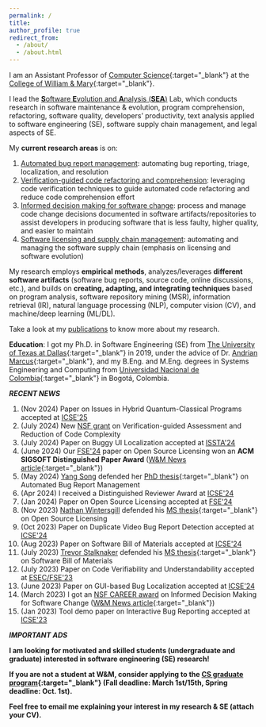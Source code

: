 ```yaml
---
permalink: /
title: 
author_profile: true
redirect_from: 
  - /about/
  - /about.html
---
```


I am an Assistant Professor of [Computer Science](https://www.wm.edu/as/computerscience/?svr=web){:target="_blank"} at the [College of William & Mary](https://www.wm.edu/){:target="_blank"}. 

I lead the [**S**oftware **E**volution and **A**nalysis (**SEA**)](lab/) Lab, which conducts research in software maintenance & evolution, program comprehension, refactoring, software quality, developers’ productivity, text analysis applied to software engineering (SE), software supply chain management, and legal aspects of SE.

My **current research areas** is on:
1. <u>Automated bug report management</u>: automating bug reporting, triage, localization, and resolution
2. <u>Verification-guided code refactoring and comprehension</u>: leveraging code verification techniques to guide automated code refactoring and reduce code comprehension effort
3. <u>Informed decision making for software change</u>: process and manage code change decisions documented in software artifacts/repositories to assist developers in producing software that is less faulty, higher quality, and easier to maintain
4. <u>Software licensing and supply chain management</u>: automating and managing the software supply chain (emphasis on licensing and software evolution)

My research employs **empirical methods**, analyzes/leverages **different software artifacts** (software bug reports, source code, online discussions, etc.), and builds on **creating, adapting, and integrating techniques** based on program analysis, software repository mining (MSR), information retrieval (IR), natural language processing (NLP), computer vision (CV), and machine/deep learning (ML/DL).

Take a look at my [publications](publications/) to know more about my research.

**Education**: I got my Ph.D. in Software Engineering (SE) from [The University of Texas at Dallas](http://www.utdallas.edu/){:target="_blank"} in 2019, under the advice of Dr. [Andrian Marcus](http://www.utdallas.edu/~amarcus/){:target="_blank"}, and my B.Eng. and M.Eng. degrees in Systems Engineering and Computing from [Universidad Nacional de Colombia](https://bogota.unal.edu.co/){:target="_blank"} in Bogot&aacute;, Colombia.

***RECENT NEWS*** 

1. (Nov 2024) Paper on Issues in Hybrid Quantum-Classical Programs accepted at [ICSE'25](publications/) 
2. (July 2024) New [NSF grant](awards/) on Verification-guided Assessment and Reduction of Code Complexity
3. (July 2024) Paper on Buggy UI Localization accepted at [ISSTA'24](publications/) 
4. (June 2024) Our [FSE'24](publications/) paper on Open Source Licensing won an **ACM SIGSOFT Distinguished Paper Award** ([W&M News article](https://www.wm.edu/as/computerscience/about-contactus/news/cs-and-law-researchers-win-a-distinguished-paper-award-at-fse24.php){:target="_blank"})
5. (May 2024) [Yang Song](lab/) defended her [PhD thesis](files/theses/2024-Yang-PHD-Bug-Management.pdf){:target="_blank"} on Automated Bug Report Management
6. (Apr 2024) I received a Distinguished Reviewer Award at [ICSE'24](service/)
7. (Jan 2024) Paper on Open Source Licensing accepted at [FSE'24](publications/) 
8. (Nov 2023) [Nathan Wintersgill](lab/) defended his [MS thesis](files/theses/2023-Nathan-MS-Licensing.pdf){:target="_blank"} on Open Source Licensing
9. (Oct 2023) Paper on Duplicate Video Bug Report Detection accepted at [ICSE'24](publications/) 
10. (Aug 2023) Paper on Software Bill of Materials accepted at [ICSE'24](publications/) 
11. (July 2023) [Trevor Stalknaker](lab/) defended his [MS thesis](files/theses/2023-Trevor-MS-SBOMs.pdf){:target="_blank"} on Software Bill of Materials
12. (July 2023) Paper on Code Verifiability and Understandability accepted at [ESEC/FSE'23](publications/)
13. (June 2023) Paper on GUI-based Bug Localization accepted at [ICSE'24](publications/)
14. (March 2023) I got an [NSF CAREER award](awards/) on Informed Decision Making for Software Change ([W&M News article](https://www.wm.edu/as/computerscience/about-contactus/news/two-nsf-career-awards-in-2023-recognize-wm-leadership-in-computer-science.php){:target="_blank"})
15. (Jan 2023) Tool demo paper on Interactive Bug Reporting accepted at [ICSE'23](publications/)

***IMPORTANT ADS*** 

**I am looking for motivated and skilled students (undergraduate and graduate) interested in software engineering (SE) research!**

**If you are not a student at W&M, consider applying to the [CS graduate program](https://www.wm.edu/as/computerscience/graduate/admission/index.php){:target="_blank"} (Fall deadline: March 1st/15th, Spring deadline: Oct. 1st).**

**Feel free to email me explaining your interest in my research & SE (attach your CV).**


